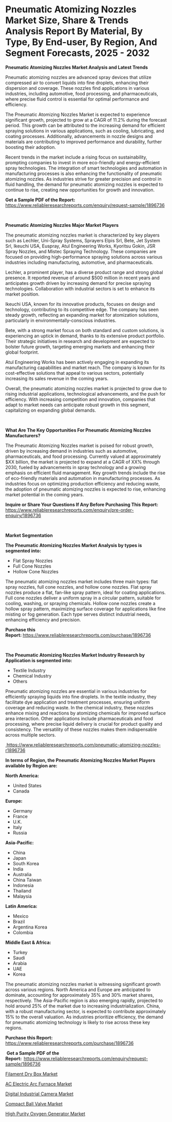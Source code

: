 <p><h1>Pneumatic Atomizing Nozzles Market Size, Share & Trends Analysis Report By Material, By Type, By End-user, By Region, And Segment Forecasts, 2025 - 2032</h1></p><p><strong>Pneumatic Atomizing Nozzles Market Analysis and Latest Trends</strong></p>
<p><p>Pneumatic atomizing nozzles are advanced spray devices that utilize compressed air to convert liquids into fine droplets, enhancing their dispersion and coverage. These nozzles find applications in various industries, including automotive, food processing, and pharmaceuticals, where precise fluid control is essential for optimal performance and efficiency.</p><p>The Pneumatic Atomizing Nozzles Market is expected to experience significant growth, projected to grow at a CAGR of 11.2% during the forecast period. This growth can be attributed to the increasing demand for efficient spraying solutions in various applications, such as cooling, lubricating, and coating processes. Additionally, advancements in nozzle designs and materials are contributing to improved performance and durability, further boosting their adoption.</p><p>Recent trends in the market include a rising focus on sustainability, prompting companies to invest in more eco-friendly and energy-efficient spray technologies. The integration of smart technologies and automation in manufacturing processes is also enhancing the functionality of pneumatic atomizing nozzles. As industries strive for greater precision and control in fluid handling, the demand for pneumatic atomizing nozzles is expected to continue to rise, creating new opportunities for growth and innovation.</p></p>
<p><strong>Get a Sample PDF of the Report:&nbsp;</strong> <a href="https://www.reliableresearchreports.com/enquiry/request-sample/1896736?utm_campaign=28&utm_medium=2&utm_source=Github&utm_content=ia&utm_term=22022025&utm_id=pneumatic-atomizing-nozzles">https://www.reliableresearchreports.com/enquiry/request-sample/1896736</a></p>
<p>&nbsp;</p>
<p><strong>Pneumatic Atomizing Nozzles Major Market Players</strong></p>
<p><p>The pneumatic atomizing nozzles market is characterized by key players such as Lechler, Uni-Spray Systems, Sprayers Elpis Srl, Bete, Jet System Srl, Ikeuchi USA, Euspray, Atul Engineering Works, Kyoritsu Gokin, JSR Spray Nozzles, and Mistec Spraying Technology. These companies are focused on providing high-performance spraying solutions across various industries including manufacturing, automotive, and pharmaceuticals.</p><p>Lechler, a prominent player, has a diverse product range and strong global presence. It reported revenue of around $500 million in recent years and anticipates growth driven by increasing demand for precise spraying technologies. Collaboration with industrial sectors is set to enhance its market position.</p><p>Ikeuchi USA, known for its innovative products, focuses on design and technology, contributing to its competitive edge. The company has seen steady growth, reflecting an expanding market for atomization solutions, particularly in environmentally-conscious industries. </p><p>Bete, with a strong market focus on both standard and custom solutions, is experiencing an uptick in demand, thanks to its extensive product portfolio. Their strategic initiatives in research and development are expected to bolster future growth, targeting emerging markets and enhancing their global footprint.</p><p>Atul Engineering Works has been actively engaging in expanding its manufacturing capabilities and market reach. The company is known for its cost-effective solutions that appeal to various sectors, potentially increasing its sales revenue in the coming years.</p><p>Overall, the pneumatic atomizing nozzles market is projected to grow due to rising industrial applications, technological advancements, and the push for efficiency. With increasing competition and innovation, companies that adapt to market needs can anticipate robust growth in this segment, capitalizing on expanding global demands.</p></p>
<p>&nbsp;</p>
<p><strong>What Are The Key Opportunities For Pneumatic Atomizing Nozzles Manufacturers?</strong></p>
<p><p>The Pneumatic Atomizing Nozzles market is poised for robust growth, driven by increasing demand in industries such as automotive, pharmaceuticals, and food processing. Currently valued at approximately $XX billion, the market is projected to expand at a CAGR of XX% through 2030, fueled by advancements in spray technology and a growing emphasis on efficient fluid management. Key growth trends include the rise of eco-friendly materials and automation in manufacturing processes. As industries focus on optimizing production efficiency and reducing waste, the adoption of pneumatic atomizing nozzles is expected to rise, enhancing market potential in the coming years.</p></p>
<p><strong>Inquire or Share Your Questions If Any Before Purchasing This Report:</strong> <a href="https://www.reliableresearchreports.com/enquiry/pre-order-enquiry/1896736?utm_campaign=28&utm_medium=2&utm_source=Github&utm_content=ia&utm_term=22022025&utm_id=pneumatic-atomizing-nozzles">https://www.reliableresearchreports.com/enquiry/pre-order-enquiry/1896736</a></p>
<p>&nbsp;</p>
<p><strong>Market Segmentation</strong></p>
<p><strong>The Pneumatic Atomizing Nozzles Market Analysis by types is segmented into:</strong></p>
<p><ul><li>Flat Spray Nozzles</li><li>Full Cone Nozzles</li><li>Hollow Cone Nozzles</li></ul></p>
<p><p>The pneumatic atomizing nozzles market includes three main types: flat spray nozzles, full cone nozzles, and hollow cone nozzles. Flat spray nozzles produce a flat, fan-like spray pattern, ideal for coating applications. Full cone nozzles deliver a uniform spray in a circular pattern, suitable for cooling, washing, or spraying chemicals. Hollow cone nozzles create a hollow spray pattern, maximizing surface coverage for applications like fine misting or fog generation. Each type serves distinct industrial needs, enhancing efficiency and precision.</p></p>
<p><strong>Purchase this Report:&nbsp;</strong><a href="https://www.reliableresearchreports.com/purchase/1896736?utm_campaign=28&utm_medium=2&utm_source=Github&utm_content=ia&utm_term=22022025&utm_id=pneumatic-atomizing-nozzles">https://www.reliableresearchreports.com/purchase/1896736</a></p>
<p>&nbsp;</p>
<p><strong>The Pneumatic Atomizing Nozzles Market Industry Research by Application is segmented into:</strong></p>
<p><ul><li>Textile Industry</li><li>Chemical Industry</li><li>Others</li></ul></p>
<p><p>Pneumatic atomizing nozzles are essential in various industries for efficiently spraying liquids into fine droplets. In the textile industry, they facilitate dye application and treatment processes, ensuring uniform coverage and reducing waste. In the chemical industry, these nozzles enhance mixing and reactions by atomizing chemicals for improved surface area interaction. Other applications include pharmaceuticals and food processing, where precise liquid delivery is crucial for product quality and consistency. The versatility of these nozzles makes them indispensable across multiple sectors.</p></p>
<p><a href="https://www.reliableresearchreports.com/pneumatic-atomizing-nozzles-r1896736?utm_campaign=28&utm_medium=2&utm_source=Github&utm_content=ia&utm_term=22022025&utm_id=pneumatic-atomizing-nozzles">&nbsp;https://www.reliableresearchreports.com/pneumatic-atomizing-nozzles-r1896736</a></p>
<p><strong>In terms of Region, the Pneumatic Atomizing Nozzles Market Players available by Region are:</strong></p>
<p>
    <p> <strong> North America: </strong>
        <ul>
            <li>United States</li>
            <li>Canada</li>
        </ul>
        </p> 
    <p> <strong> Europe: </strong>
        <ul>
            <li>Germany</li>
            <li>France</li>
            <li>U.K.</li>
            <li>Italy</li>
            <li>Russia</li>
        </ul>
        </p> 
    <p> <strong> Asia-Pacific: </strong>
        <ul>
            <li>China</li>
            <li>Japan</li>
            <li>South Korea</li>
            <li>India</li>
            <li>Australia</li>
            <li>China Taiwan</li>
            <li>Indonesia</li>
            <li>Thailand</li>
            <li>Malaysia</li>
        </ul>
        </p> 
    <p> <strong> Latin America: </strong>
        <ul>
            <li>Mexico</li>
            <li>Brazil</li>
            <li>Argentina Korea</li>
            <li>Colombia</li>
        </ul>
        </p> 
    <p> <strong> Middle East & Africa: </strong>
        <ul>
            <li>Turkey</li>
            <li>Saudi</li>
            <li>Arabia</li>
            <li>UAE</li>
            <li>Korea</li>
        </ul>
    </p>
    </p>
<p><p>The pneumatic atomizing nozzles market is witnessing significant growth across various regions. North America and Europe are anticipated to dominate, accounting for approximately 35% and 30% market shares, respectively. The Asia-Pacific region is also emerging rapidly, projected to hold around 25% of the market due to increasing industrialization. China, with a robust manufacturing sector, is expected to contribute approximately 15% to the overall valuation. As industries prioritize efficiency, the demand for pneumatic atomizing technology is likely to rise across these key regions.</p></p>
<p><strong>Purchase this Report: </strong><a href="https://www.reliableresearchreports.com/purchase/1896736?utm_campaign=28&utm_medium=2&utm_source=Github&utm_content=ia&utm_term=22022025&utm_id=pneumatic-atomizing-nozzles">https://www.reliableresearchreports.com/purchase/1896736</a></p>
<p>&nbsp;<strong>Get a Sample PDF of the Report:&nbsp;&nbsp;</strong><a href="https://www.reliableresearchreports.com/enquiry/request-sample/1896736?utm_campaign=28&utm_medium=2&utm_source=Github&utm_content=ia&utm_term=22022025&utm_id=pneumatic-atomizing-nozzles">https://www.reliableresearchreports.com/enquiry/request-sample/1896736</a></p>
<p><strong></strong></p>
<p><p><a href="https://github.com/hunanuzmez/Market-Research-Report-List-1/blob/main/filament-dry-box-market.md?utm_campaign=28&utm_medium=2&utm_source=Github&utm_content=ia&utm_term=22022025&utm_id=pneumatic-atomizing-nozzles">Filament Dry Box Market</a></p><p><a href="https://github.com/vassihucz/Market-Research-Report-List-1/blob/main/ac-electric-arc-furnace-market.md?utm_campaign=28&utm_medium=2&utm_source=Github&utm_content=ia&utm_term=22022025&utm_id=pneumatic-atomizing-nozzles">AC Electric Arc Furnace Market</a></p><p><a href="https://github.com/shewlisapsai/Market-Research-Report-List-1/blob/main/digital-industrial-camera-market.md?utm_campaign=28&utm_medium=2&utm_source=Github&utm_content=ia&utm_term=22022025&utm_id=pneumatic-atomizing-nozzles">Digital Industrial Camera Market</a></p><p><a href="https://github.com/krulicfidura/Market-Research-Report-List-1/blob/main/compact-ball-valve-market.md?utm_campaign=28&utm_medium=2&utm_source=Github&utm_content=ia&utm_term=22022025&utm_id=pneumatic-atomizing-nozzles">Compact Ball Valve Market</a></p><p><a href="https://github.com/denbelnmer50/Market-Research-Report-List-1/blob/main/high-purity-oxygen-generator-market.md?utm_campaign=28&utm_medium=2&utm_source=Github&utm_content=ia&utm_term=22022025&utm_id=pneumatic-atomizing-nozzles">High Purity Oxygen Generator Market</a></p></p>